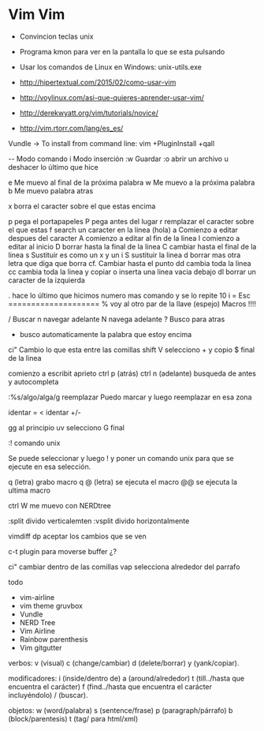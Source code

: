 # Vim Vim
+ Convincion teclas unix
+ Programa kmon para ver en la pantalla lo que se esta pulsando 
+ Usar los comandos de Linux en Windows: unix-utils.exe

+ http://hipertextual.com/2015/02/como-usar-vim
+ http://voylinux.com/asi-que-quieres-aprender-usar-vim/
+ http://derekwyatt.org/vim/tutorials/novice/ 
+ http://vim.rtorr.com/lang/es_es/

Vundle -> To install from command line: vim +PluginInstall +qall

-- Modo comando
i Modo inserción
:w Guardar
:o abrir un archivo
u deshacer lo último que hice

e Me muevo al final de la próxima palabra
w Me muevo a la próxima palabra
b Me muevo palabra atras

x borra el caracter sobre el que estas encima

p pega el portapapeles
P pega antes del lugar 
r remplazar el caracter sobre el que estas
f search un caracter en la linea (hola)
a Comienzo a editar despues del caracter
A comienzo a editar al fin de la linea
I comienzo a editar al inicio
D borrar hasta la final de la linea
C cambiar hasta el final de la linea
s Sustituir es como un x y un i
S sustituir la linea
d borrar mas otra letra que diga que borra 
cf. Cambiar hasta el punto
dd cambia toda la linea
cc cambia toda la linea
y copiar
o inserta una linea vacia debajo
dl borrar un caracter de la izquierda

. hace lo último que hicimos
numero mas comando y se lo repite
10 i =  Esc ==================== 
% voy al otro par de la llave (espejo)
Macros !!!!

/ Buscar n navegar adelante N navega adelante
? Busco para atras
* busco automaticamente la palabra que estoy encima

ci" Cambio lo que esta entre las comillas
shift V selecciono + y copio
$ final de la linea

comienzo a escribit aprieto ctrl p (atrás) ctrl n (adelante) busqueda de antes y autocompleta


:%s/algo/alga/g reemplazar
Puedo marcar y luego reemplazar en esa zona

identar =
< identar +/-

gg al principio uv selecciono G final

:! comando unix

Se puede seleccionar y luego ! y poner un comando unix para que se ejecute en esa selección.

q (letra) grabo macro q
@ (letra) se ejecuta el macro 
@@ se ejecuta la ultima macro

ctrl W me muevo con NERDtree

:split  divido verticalemten
:vsplit divido horizontalmente

vimdiff dp aceptar los cambios que se ven

c-t plugin para moverse buffer ¿?   

ci" cambiar dentro de las comillas
vap selecciona alrededor del parrafo

todo
- vim-airline
- vim theme gruvbox
- Vundle
- NERD Tree
- Vim Airline
- Rainbow parenthesis
- Vim gitgutter

verbos:
v (visual)
c (change/cambiar)
d (delete/borrar)
y (yank/copiar).

modificadores:
i (inside/dentro de)
a (around/alrededor)
t (till../hasta que encuentra el carácter)
f (find../hasta que encuentra el carácter incluyéndolo)
/ (buscar).

objetos: 
w (word/palabra)
s (sentence/frase) 
p (paragraph/párrafo) 
b (block/parentesis)
t (tag/ para html/xml)